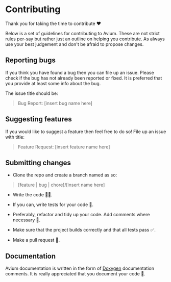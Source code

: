 # Contributing

Thank you for taking the time to contribute ❤️

Below is a set of guidelines for contributing to Avium. These are not strict rules per-say but rather just an outline on helping you contribute. As always use your best judgement and don't be afraid to propose changes.

## Reporting bugs

If you think you have found a bug then you can file up an issue. Please check if the bug has not already been reported or fixed. It is preferred that you provide at least some info about the bug.

The issue title should be:

> Bug Report: [insert bug name here]

## Suggesting features

If you would like to suggest a feature then feel free to do so! File up an issue with title:

> Feature Request: [insert feature name here]

## Submitting changes

- Clone the repo and create a branch named as so:

> [feature | bug | chore]/[insert name here]

- Write the code 👨‍💻.

- If you can, write tests for your code 🧪.

- Preferably, refactor and tidy up your code. Add comments where necessary 🧹.

- Make sure that the project builds correctly and that all tests pass ✅️.

- Make a pull request 🚀.

## Documentation

Avium documentation is written in the form of [Doxygen](https://doxygen.nl) documentation comments. It is really appreciated that you document your code 📝.
